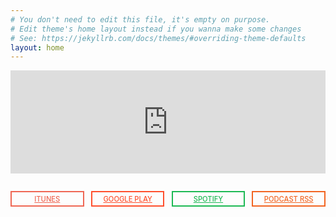 ```yaml
---
# You don't need to edit this file, it's empty on purpose.
# Edit theme's home layout instead if you wanna make some changes
# See: https://jekyllrb.com/docs/themes/#overriding-theme-defaults
layout: home
---
```


<iframe width="100%" height="165" scrolling="no" frameborder="no" allow="autoplay" src="https://w.soundcloud.com/player/?url=https%3A//api.soundcloud.com/users/167903027&color=%23d8ec44&auto_play=false&hide_related=false&show_comments=true&show_user=true&show_reposts=false&show_teaser=true"></iframe>

<div class="btn__container">
  <a class="btn itunes" href="https://itunes.apple.com/us/podcast/yall-boys-talkin/id1452781895?mt=2">iTunes</a>
  <a class="btn play" href="https://play.google.com/music/listen#/ps/Icqw2qixlfgyrebhomlxrhen7k4">Google Play</a>
  <a class="btn spotify" href="https://open.spotify.com/show/5xzMcpzL8T5g7zGqNMoQcB?si=zEyr_F4oQs6El1av3kT8iA&fbclid=IwAR3i67W65XU4Fl8HpIduxKlhzVsPwT2XP3a6vbxKc2WYUUF-SCXfPzHRWIc">Spotify</a>
  <a class="btn rss" href="/feed/">Podcast RSS</a>
</div>

<style scoped>
a,
a:hover,
a:visited {
  color: currentColor;
}

.btn__container {
  display: flex;
  width: 100%;
  margin: 2em 0;
}

.btn {
  box-shadow: 0 0 0 2px inset;
  padding: .5em;
  flex: 1;
  text-align: center;
  font-weight: 500;
  font-size: 0.8em;
  text-transform: uppercase;
  margin-right: 1em;
}

a.btn:hover {
  box-shadow: none;
  text-decoration: none;
  color: white;
}

.btn:last-child {
  margin-right: 0;
}

a.itunes {
  color: #ef6754;
}

a.itunes:hover {
  background: #ef6754;
}

a.play {
  color: #ff4f2d;
}

a.play:hover {
  background: #ff4f2d;
}

a.rss {
  color: #f26522;
}

a.rss:hover {
  background: #f26522;
}

a.spotify {
  color: #1db954;
}

a.spotify:hover {
  background: #1db954;
}

a.disabled,
a.disabled:visited,
a.disabled:hover {
  box-shadow: 0 0 0 2px inset;
  color: #999;
  opacity: .25;
  background: initial;
  cursor: not-allowed;
}

@media only screen and (max-width: 768px) {
  .btn__container {
    flex-flow: column;
  }

  .btn {
    margin-right: 0;
    margin-bottom: 1em;
  }
}
</style>